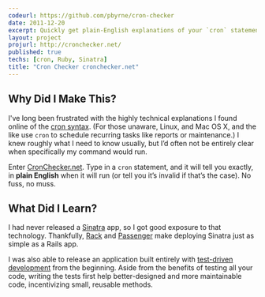 ```yaml
---
codeurl: https://github.com/pbyrne/cron-checker
date: 2011-12-20
excerpt: Quickly get plain-English explanations of your `cron` statements.
layout: project
projurl: http://cronchecker.net/
published: true
techs: [cron, Ruby, Sinatra]
title: "Cron Checker cronchecker.net"
---
```


## Why Did I Make This?

I've long been frustrated with the highly technical explanations I found online of the [cron syntax](http://en.wikipedia.org/wiki/Cron#crontab_syntax).
(For those unaware, Linux, and Mac OS X, and the like use `cron` to schedule recurring tasks like reports or maintenance.)
I knew roughly what I need to know usually, but I’d often not be entirely clear when specifically my command would run.

Enter [CronChecker.net](http://cronchecker.net/).
Type in a `cron` statement, and it will tell you exactly, in **plain English** when it will run (or tell you it’s invalid if that’s the case).
No fuss, no muss.

## What Did I Learn?

I had never released a [Sinatra] app, so I got good exposure to that technology.
Thankfully, [Rack] and [Passenger] make deploying Sinatra just as simple as a Rails app.

I was also able to release an application built entirely with [test-driven development][tdd] from the beginning.
Aside from the benefits of testing all your code, writing the tests first help better-designed and more maintainable code, incentivizing small, reusable methods.

[Sinatra]: http://www.sinatrarb.com/
[Rack]: http://rack.rubyforge.org/
[Passenger]: http://www.modrails.com/
[tdd]: http://en.wikipedia.org/wiki/Test-driven_development

